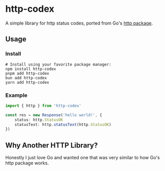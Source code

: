 # http-codex

A simple library for http status codes, ported from Go's [http package](https://go.dev/src/net/http/status.go).

## Usage

### Install

```shell
# Install using your favorite package manager:
npm install http-codex
pnpm add http-codex
bun add http-codex
yarn add http-codex
```

### Example

```ts
import { http } from 'http-codex'

const res = new Response('hello world!', {
	status: http.StatusOK
	statusText: http.statusText(http.StatusOK)
})
```

## Why Another HTTP Library?

Honestly I just love Go and wanted one that was very similar to how Go's http package works.
